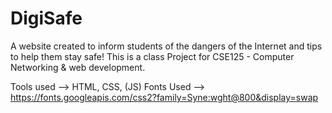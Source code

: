 # DigiSafe
A website created to inform students of the dangers of the Internet and tips to help them stay safe!
    This is a class Project for CSE125 - Computer Networking & web development. 

Tools used --> HTML, CSS, (JS)
Fonts Used --> https://fonts.googleapis.com/css2?family=Syne:wght@800&display=swap

